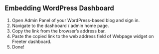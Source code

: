 ## Embedding WordPress Dashboard

1. Open Admin Panel of your WordPress-based blog and sign in.
2. Navigate to the dashboard / admin home page.
3. Copy the link from the browser’s address bar.
4. Paste the copied link to the web address field of Webpage widget on Freeter dashboard.
5. Done!
